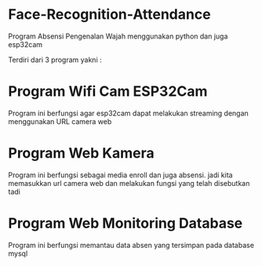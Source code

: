 # Face-Recognition-Attendance
Program Absensi Pengenalan Wajah menggunakan python dan juga esp32cam


Terdiri dari 3 program yakni :

# Program Wifi Cam ESP32Cam

Program ini berfungsi agar esp32cam dapat melakukan streaming dengan menggunakan URL camera web

# Program Web Kamera

Program ini berfungsi sebagai media enroll dan juga absensi. jadi kita memasukkan url camera web dan melakukan fungsi yang telah disebutkan tadi

# Program Web Monitoring Database

Program ini berfungsi memantau data absen yang tersimpan pada database mysql
